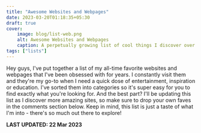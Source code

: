 ```yaml
---
title: "Awesome Websites and Webpages"
date: 2023-03-20T01:18:35+05:30
draft: true
cover: 
    image: blog/list-web.png
    alt: Awesome Websites and Webpages
    caption: A perpetually growing list of cool things I discover over the internet. All of them are awesome.
tags: ["lists"]
---
```


Hey guys, I've put together a list of my all-time favorite websites and webpages that I've been obsessed with for years. I constantly visit them and they're my go-to when I need a quick dose of entertainment, inspiration or education. I've sorted them into categories so it's super easy for you to find exactly what you're looking for. And the best part? I'll be updating this list as I discover more amazing sites, so make sure to drop your own faves in the comments section below. Keep in mind, this list is just a taste of what I'm into - there's so much out there to explore!

**LAST UPDATED: 22 Mar 2023**

